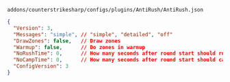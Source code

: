 `addons/counterstrikesharp/configs/plugins/AntiRush/AntiRush.json`

```json
{
  "Version": 3,
  "Messages": "simple", // "simple", "detailed", "off"
  "DrawZones": false,   // Draw zones
  "Warmup": false,      // Do zones in warmup
  "NoRushTime": 0,      // How many seconds after round start should rush zones disable (Bounce / Teleport)
  "NoCampTime": 0,      // How many seconds after round start should camp zones enable (Hurt)
  "ConfigVersion": 3
}
```
